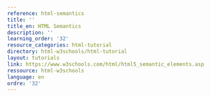 ```yaml
---
reference: html-semantics
title: ''
title_en: HTML Semantics
description: ''
learning_order: '32'
resource_categories: html-tutorial
directory: html-w3schools/html-tutorial
layout: tutorials
link: https://www.w3schools.com/html/html5_semantic_elements.asp
ressource: html-w3schools
language: en
ordre: '32'
---
```


